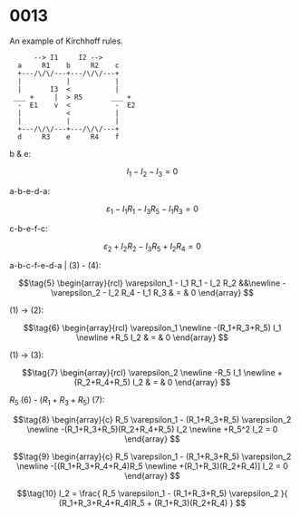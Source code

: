# 0013
An example of Kirchhoff rules.

```
      --> I1     I2 -->
  a     R1    b     R2    c
  +---/\/\/---+---/\/\/---+
  |           |           |
  |       I3  <           |
 ___ +     |  > R5       ___ +
  -  E1    v  <           -  E2
  |           <           |
  |           |           |
  +---/\/\/---+---/\/\/---+
  d     R3    e     R4    f
```

b & e:

$$\tag{1}
I_1 - I_2 - I_3 = 0
$$

a-b-e-d-a:

$$\tag{3}
\varepsilon_1 - I_1 R_1 - I_3 R_5 - I_1 R_3 = 0
$$

c-b-e-f-c:

$$\tag{4}
\varepsilon_2 + I_2 R_2 - I_3 R_5 + I_2 R_4 = 0
$$

a-b-c-f-e-d-a | (3) - (4):

$$\tag{5}
\begin{array}{rcl}
\varepsilon_1 - I_1 R_1 - I_2 R_2 &&\newline
-\varepsilon_2 - I_2 R_4 - I_1 R_3 & = & 0
\end{array}
$$

(1) &rightarrow; (2):

$$\tag{6}
\begin{array}{rcl}
\varepsilon_1 \newline
-(R_1+R_3+R_5) I_1 \newline
+R_5 I_2 & = & 0
\end{array}
$$

(1) &rightarrow; (3):

$$\tag{7}
\begin{array}{rcl}
\varepsilon_2 \newline
-R_5 I_1 \newline
+(R_2+R_4+R_5) I_2 & = & 0
\end{array}
$$

$R_5$ (6) - $(R_1+R_3+R_5)$ (7):

$$\tag{8}
\begin{array}{c}
R_5 \varepsilon_1 - (R_1+R_3+R_5) \varepsilon_2 \newline
-(R_1+R_3+R_5)(R_2+R_4+R_5) I_2 \newline
+R_5^2 I_2 = 0
\end{array}
$$

$$\tag{9}
\begin{array}{c}
R_5 \varepsilon_1 - (R_1+R_3+R_5) \varepsilon_2 \newline
-[(R_1+R_3+R_4+R_4)R_5 \newline
+(R_1+R_3)(R_2+R_4)] I_2 = 0
\end{array}
$$

$$\tag{10}
I_2 = \frac{
R_5 \varepsilon_1 - (R_1+R_3+R_5) \varepsilon_2
}{
(R_1+R_3+R_4+R_4)R_5 + (R_1+R_3)(R_2+R_4)
}
$$
